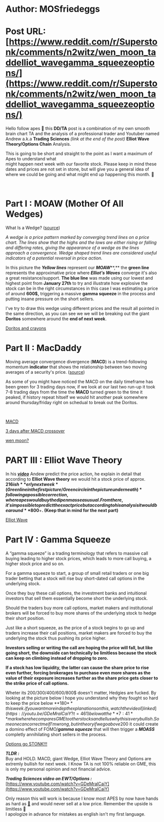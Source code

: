 # Author: MOSfriedeggs
# Post URL: [https://www.reddit.com/r/Superstonk/comments/n2witz/wen_moon_taddelliot_wavegamma_squeezeoptions/](https://www.reddit.com/r/Superstonk/comments/n2witz/wen_moon_taddelliot_wavegamma_squeezeoptions/)


  
Hello follow apes 🦍 this **DD/TA** post is a combination of my own smooth brain chart TA and the analysis of a professional trader and Youtuber named Andrew a.k.a **Trading Sciences** *(link at the end of the post)* **Elliot Wave Theory/Options Chain** Analysis.   


This is going to be short and straight to the point as I want a maximum of Apes to understand what   
might happen next week with our favorite stock. Please keep in mind these dates and prices are not set in stone, but will give you a general idea of where we could be going and what might end up happening this month. 🚀  


&#x200B;

# Part I : MOAW (Mother Of All Wedges) 

What Is a Wedge? ([source](https://www.investopedia.com/terms/w/wedge.asp))

*A wedge is a price pattern marked by converging trend lines on a price  chart. The lines  show that the highs and the lows are either rising or falling and  differing rates, giving the appearance of a wedge as the lines approach a convergence. Wedge shaped trend lines are considered useful indicators  of a potential reversal in price action.*

In this picture the ***Yellow lines*** represent our ***MOAW*****,** the **green line** represents the approximative price where ***Elliot's Waves*** converge it's also a great resistance/support. **The blue line** was made using our lowest and highest point from **January 27th** to try and illustrate how explosive the stock can be in the right circumstances in this case I was estimating a price of around **600$,** triggering a massive **gamma squeeze** in the process and putting insane pressure on the short sellers. 

I've try to draw this wedge using different prices and the result all pointed in the same direction, as you can see we we will be breaking out the giant **Doritos** somewhere around the **end of next week**.

[Doritos and crayons](https://preview.redd.it/zx322414hlw61.png?width=805&format=png&auto=webp&s=3773edd19aeecc37a25cc00cc792552d8aa634bd)

# Part II : MacDaddy

Moving average convergence divergence (**MACD**) is a trend-following momentum **indicator** that shows the relationship between two moving averages of a security's price.  ([source](https://www.investopedia.com/terms/m/macd.asp))  


As some of you might have noticed the MACD  on the daily timeframe has been green for 3 trading days now, if we look at our last two run-up it took 7-8 trading days from the time the **MACD** turned green to the time it peaked, if history repeat hitself we would hit another peak somewhere around thursday/friday right on schedual to break out the Doritos.

&#x200B;

[MACD](https://preview.redd.it/btwqsz07hlw61.png?width=539&format=png&auto=webp&s=afa64fd31dbc5a33fa3188d749c95a4a9b6dd583)

  


[3 days after MACD crossover](https://preview.redd.it/945rp457klw61.png?width=430&format=png&auto=webp&s=950cb872e243ba97dca84c39c9dd80b700a6ad53)

  


[wen moon?](https://preview.redd.it/dk7uajibklw61.png?width=440&format=png&auto=webp&s=0d1a61f75d6a71ba9db85b083bdd3277364b3ba9)

# PART III : Elliot Wave Theory 

In his [***video***](https://youtu.be/GDeMralCaiY?t=130) Andew predict the price action, he explain in detail that according to **Elliot Wave theory** we would hit a stock price of approx. **216$ish** erly next week *(Green line in the first picture/ Green circle in the picture underneath)*   
following a possible correction, where apes would buy the dip en masse as usual. From there, it's impossible to predict the exact price but according to his analysis it would be around **800$**\+**. (Keep that in mind for the next part)**   


[Elliot Wave](https://preview.redd.it/du60t9adklw61.png?width=806&format=png&auto=webp&s=340a1ccbf40b3d22b215ea1df749723e5fe348ee)

# Part IV  : Gamma Squeeze 

A “gamma squeeze” is a trading terminology that refers to massive  call buying leading to higher stock prices, which leads to more call  buying, a higher stock price and so on.

For a gamma squeeze to start, a group of small retail traders or one  big trader betting that a stock will rise buy short-dated call options  in the underlying stock.

Once they buy these call options, the investment banks and  intuitional investors that sell them essentially become short the  underlying stock.

Should the traders buy more call options, market makers and  institutional brokers will be forced to buy more shares of the  underlying stock to hedge their short position.  


Just like a short squeeze, as the price of a stock begins to go up  and traders increase their call positions, market makers are forced to  buy the underlying the stock thus pushing its price higher.

**Investors selling or writing the call are hoping the price will fall, but like going short, the downside can technically be limitless because  the stock can keep on climbing instead of dropping to zero.**

**If a stock has low liquidity, the latter can cause the share price to  rise even further, forcing brokerages to purchase even more shares as  the value of their exposure increases further as the share price gets  closer to the strike price of call options.**

Wheter its 200$/300$/400$/600$/800$ doesn't matter, Hedgies are fucked. By looking at the picture below I hope you understand why they fought so hard to keep the price below **180$** this week. if you want more in depth explanations on this, watch the video I [linked](https://youtu.be/GDeMralCaiY?t=461) below at the **7:41** mark where he compares GME to other stocks and tell us why this is very bullish.  
Someone can correct me if I'm wrong, but in theory if we go above 200$ it could create a domino effect of FOMO/***gamma squeeze*** that will then trigger a ***MOASS*** completly annihilating short sellers in the process.  


[Options go STONK!!!](https://preview.redd.it/6skqhhleklw61.png?width=672&format=png&auto=webp&s=e15133270aecbbe6907f096da66635064ecf0575)

***TLDR :***   
Buy and HOLD. MACD, giant Wedge, Elliot Wave Theory and Options are extremly bullish for next week. I Know TA is not 100% reliable on GME, this is only my personal opinion and not financial advice.   


  
***Trading Sciences video on EWT/Options :***   
[https://www.youtube.com/watch?v=GDeMralCaiY](https://www.youtube.com/watch?v=GDeMralCaiY)    


Only reason this will work is because I know most APES by now have hands as hard as  [**💎**](https://emojipedia.org/gem-stone/) and would never sell at a low price. Remember the upside is limitless 🚀  
I apologize in advance for mistakes as english isn't my first language.   


#
